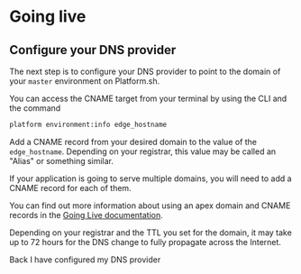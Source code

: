 # Going live

## Configure your DNS provider

The next step is to configure your DNS provider to point to the domain of your `master` environment on Platform.sh.

<asciinema-player src="/videos/asciinema/cname-target.cast" preload=1></asciinema-player>

You can access the CNAME target from your terminal by using the CLI and the command

```bash
platform environment:info edge_hostname
```

Add a CNAME record from your desired domain to the value of the `edge_hostname`. Depending on your registrar, this value may be called an "Alias" or something similar.

If your application is going to serve multiple domains, you will need to add a CNAME record for each of them.

You can find out more information about using an apex domain and CNAME records in the [Going Live documentation](/golive/steps/dns.md).

Depending on your registrar and the TTL you set for the domain, it may take up to 72 hours for the DNS change to fully propagate across the Internet.

<div class="buttons">
  <a class="button-link prev" onclick="gitbook.navigation.goPrev()">Back</a>
  <a class="button-link next" onclick="gitbook.navigation.goNext()">I have configured my DNS provider</a>
</div>
